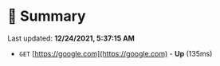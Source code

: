 # 📖 Summary
Last updated: **12/24/2021, 5:37:15 AM**

- `GET` [https://google.com](https://google.com) - **Up** (135ms)
